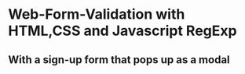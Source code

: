 # Web-Form-Validation with HTML,CSS and Javascript RegExp
## With a sign-up form that pops up as a modal

